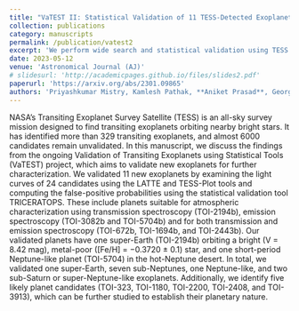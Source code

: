 ```yaml
---
title: "VaTEST II: Statistical Validation of 11 TESS-Detected Exoplanets Orbiting K-type Stars"
collection: publications
category: manuscripts
permalink: /publication/vatest2
excerpt: 'We perform wide search and statistical validation using TESS data, focusing on candidates around K-type Stars'
date: 2023-05-12
venue: 'Astronomical Journal (AJ)'
# slidesurl: 'http://academicpages.github.io/files/slides2.pdf'
paperurl: 'https://arxiv.org/abs/2301.09865'
authors: 'Priyashkumar Mistry, Kamlesh Pathak, **Aniket Prasad**, Georgios Lekkas, Surendra Bhattarai, Sarvesh Gharat, Mousam Maity, Dhruv Kumar, Karen A. Collins, Richard P. Schwarz, Christopher R. Mann, Elise Furlan, Steve B. Howell, David Ciardi, Allyson Bieryla, Elisabeth C. Matthews, Erica Gonzales, Carl Ziegler, Ian Crossfield, Steven Giacalone, Thiam-Guan Tan, Phil Evans, Krzysztof G. Helminiak,  Kevin I. Collins, Norio Narita, Akihiko Fukui, Francisco J. Pozuelos, Courtney Dressing, Abderahmane Soubkiou, Zouhair Benkhaldoun, Joshua E. Schlieder, Olga Suarez, Khalid Barkaoui, Enric Palle, Felipe Murgas, Gregor Srdoc, Maria V. Goliguzova, Ivan A. Strakhov, Crystal Gnilka, Kathryn Lester, Colin Littlefield, Nic Scott, Rachel Matson, Michael Gillon, Emmanuel Jehin, Mathilde Timmermans, Mourad Ghachoui, Lyu Abe, Philippe Bendjoya, Tristan Guillot and Amaury H.M.J. Triaud'
---
```


NASA’s Transiting Exoplanet Survey Satellite (TESS) is an all-sky survey mission designed to find transiting exoplanets orbiting nearby bright stars. It has identified more than 329 transiting exoplanets, and almost 6000 candidates remain unvalidated. In this manuscript, we discuss the findings from the ongoing Validation of Transiting Exoplanets using Statistical Tools (VaTEST) project, which aims to validate new exoplanets for further characterization. We validated 11 new exoplanets by examining the light curves of 24 candidates using the LATTE and TESS-Plot tools and computing the false-positive probabilities using the statistical validation tool TRICERATOPS. These include planets suitable for atmospheric characterization using transmission spectroscopy (TOI-2194b), emission spectroscopy (TOI-3082b and TOI-5704b) and for both transmission and emission spectroscopy (TOI-672b, TOI-1694b, and TOI-2443b). Our validated planets have one super-Earth (TOI-2194b) orbiting a bright (V = 8.42 mag), metal-poor ([Fe/H] = −0.3720 ± 0.1) star, and one short-period Neptune-like planet (TOI-5704) in the hot-Neptune desert. In total, we validated one super-Earth, seven sub-Neptunes, one Neptune-like, and two sub-Saturn or super-Neptune-like exoplanets. Additionally, we identify five likely planet candidates (TOI-323, TOI-1180, TOI-2200, TOI-2408, and TOI-3913), which can be further studied to establish their planetary nature.